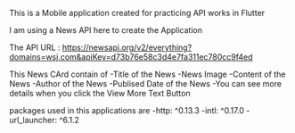 This is a Mobile application created for practicing API works in Flutter

I am using a News API here to create the Application

The API URL : https://newsapi.org/v2/everything?domains=wsj.com&apiKey=d73b76e58c3d4e7fa311ec780cc9f4ed

This News CArd contain of
-Title of the News
-News Image
-Content of the News
-Author of the News
-Publised Date of the News
-You can see more details when you click the View More Text Button

packages used in this applications are
 -http: ^0.13.3
 -intl: ^0.17.0
 -url_launcher: ^6.1.2
